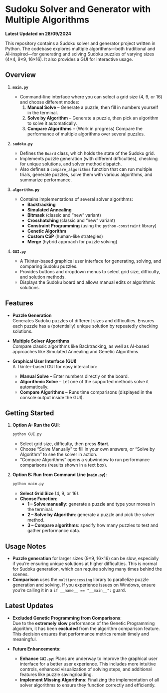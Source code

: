 # Sudoku Solver and Generator with Multiple Algorithms
**Latest Updated on 28/09/2024**

This repository contains a Sudoku solver and generator project written in Python. The codebase explores multiple algorithms—both traditional and AI-inspired—for generating and solving Sudoku puzzles of varying sizes (4×4, 9×9, 16×16). It also provides a GUI for interactive usage.

## Overview

1. **`main.py`**  
   - Command-line interface where you can select a grid size (4, 9, or 16) and choose different modes:
     1. **Manual Solve** – Generate a puzzle, then fill in numbers yourself in the terminal.  
     2. **Solve by Algorithm** – Generate a puzzle, then pick an algorithm to solve it automatically.  
     3. **Compare Algorithms** – (Work in progress) Compare the performance of multiple algorithms over several puzzles.

2. **`sudoku.py`**  
   - Defines the `Board` class, which holds the state of the Sudoku grid.
   - Implements puzzle generation (with different difficulties), checking for unique solutions, and solver method dispatch.
   - Also defines a `compare_algorithms` function that can run multiple trials, generate puzzles, solve them with various algorithms, and summarize performance.

3. **`algorithm.py`**  
   - Contains implementations of several solver algorithms:
     - **Backtracking**  
     - **Simulated Annealing**  
     - **Bitmask** (classic and “new” variant)  
     - **Crosshatching** (classic and “new” variant)  
     - **Constraint Programming** (using the `python-constraint` library)  
     - **Genetic Algorithm**  
     - **Custom CSP** (human-like strategies)  
     - **Merge** (hybrid approach for puzzle solving)

4. **`GUI.py`**  
   - A Tkinter-based graphical user interface for generating, solving, and comparing Sudoku puzzles.
   - Provides buttons and dropdown menus to select grid size, difficulty, and solution methods.
   - Displays the Sudoku board and allows manual edits or algorithmic solutions.

## Features

- **Puzzle Generation**  
  Generates Sudoku puzzles of different sizes and difficulties. Ensures each puzzle has a (potentially) unique solution by repeatedly checking solutions.
  
- **Multiple Solver Algorithms**  
  Compare classic algorithms like Backtracking, as well as AI-based approaches like Simulated Annealing and Genetic Algorithms.

- **Graphical User Interface (GUI)**  
  A Tkinter-based GUI for easy interaction:
  - **Manual Solve** – Enter numbers directly on the board.
  - **Algorithmic Solve** – Let one of the supported methods solve it automatically.
  - **Compare Algorithms** – Runs time comparisons (displayed in the console output inside the GUI).


## Getting Started



1. **Option A: Run the GUI**:
   ```bash
   python GUI.py
   ```
   - Select grid size, difficulty, then press **Start**.
   - Choose “Solve Manually” to fill in your own answers, or “Solve by Algorithm” to see the solver in action.
   - “Compare Algorithms” opens a subwindow to run performance comparisons (results shown in a text box).

2. **Option B: Run from Command Line (`main.py`)**:
   ```bash
   python main.py
   ```
   - **Select Grid Size** (4, 9, or 16).
   - **Choose Function**:
     - **1 – Solve manually**: generate a puzzle and type your moves in the terminal.  
     - **2 – Solve by Algorithm**: generate a puzzle and pick the solver method.  
     - **3 – Compare algorithms**: specify how many puzzles to test and gather performance data.

## Usage Notes

- **Puzzle generation** for larger sizes (9×9, 16×16) can be slow, especially if you’re ensuring unique solutions at higher difficulties. This is normal for Sudoku generation, which can require solving many times behind the scenes.
- **Comparison** uses the `multiprocessing` library to parallelize puzzle generation and solving. If you experience issues on Windows, ensure you’re calling it in a `if __name__ == "__main__":` guard.


## Latest Updates

- **Excluded Genetic Programming from Comparisons**:  
  Due to the **extremely slow** performance of the Genetic Programming algorithm, it has been **excluded** from the algorithm comparison feature. This decision ensures that performance metrics remain timely and meaningful.

- **Future Enhancements**:
  - **Enhance `GUI.py`**: Plans are underway to improve the graphical user interface for a better user experience. This includes more intuitive controls, enhanced visualization of solving steps, and additional features like puzzle saving/loading.
  - **Implement Missing Algorithms**: Finalizing the implementation of all solver algorithms to ensure they function correctly and efficiently.




